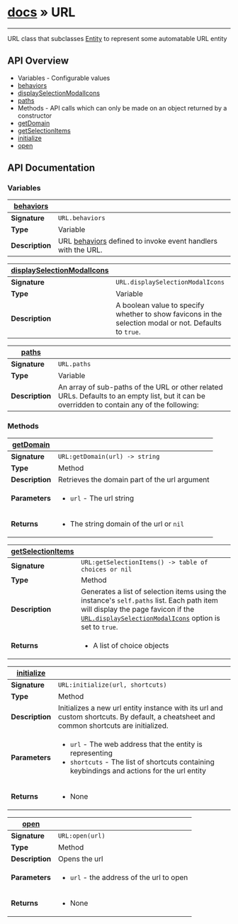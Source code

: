 # [docs](index.md) » URL
---

URL class that subclasses [Entity](Entity.html) to represent some automatable URL entity


## API Overview
* Variables - Configurable values
 * [behaviors](#behaviors)
 * [displaySelectionModalIcons](#displaySelectionModalIcons)
 * [paths](#paths)
* Methods - API calls which can only be made on an object returned by a constructor
 * [getDomain](#getDomain)
 * [getSelectionItems](#getSelectionItems)
 * [initialize](#initialize)
 * [open](#open)

## API Documentation

### Variables

| [behaviors](#behaviors)         |                                                                                     |
| --------------------------------------------|-------------------------------------------------------------------------------------|
| **Signature**                               | `URL.behaviors`                                                                    |
| **Type**                                    | Variable                                                                     |
| **Description**                             | URL [behaviors](Entity.html#behaviors) defined to invoke event handlers with the URL.                                                                     |

| [displaySelectionModalIcons](#displaySelectionModalIcons)         |                                                                                     |
| --------------------------------------------|-------------------------------------------------------------------------------------|
| **Signature**                               | `URL.displaySelectionModalIcons`                                                                    |
| **Type**                                    | Variable                                                                     |
| **Description**                             | A boolean value to specify whether to show favicons in the selection modal or not. Defaults to `true`.                                                                     |

| [paths](#paths)         |                                                                                     |
| --------------------------------------------|-------------------------------------------------------------------------------------|
| **Signature**                               | `URL.paths`                                                                    |
| **Type**                                    | Variable                                                                     |
| **Description**                             | An array of sub-paths of the URL or other related URLs. Defaults to an empty list, but it can be overridden to contain any of the following:                                                                     |

### Methods

| [getDomain](#getDomain)         |                                                                                     |
| --------------------------------------------|-------------------------------------------------------------------------------------|
| **Signature**                               | `URL:getDomain(url) -> string`                                                                    |
| **Type**                                    | Method                                                                     |
| **Description**                             | Retrieves the domain part of the url argument                                                                     |
| **Parameters**                              | <ul><li>`url` - The url string</li></ul> |
| **Returns**                                 | <ul><li> The string domain of the url or `nil`</li></ul>          |

| [getSelectionItems](#getSelectionItems)         |                                                                                     |
| --------------------------------------------|-------------------------------------------------------------------------------------|
| **Signature**                               | `URL:getSelectionItems() -> table of choices or nil`                                                                    |
| **Type**                                    | Method                                                                     |
| **Description**                             | Generates a list of selection items using the instance's `self.paths` list. Each path item will display the page favicon if the [`URL.displaySelectionModalIcons`](URL.html#displaySelectionModalIcons) option is set to `true`.                                                                     |
| **Returns**                                 | <ul><li> A list of choice objects</li></ul>          |

| [initialize](#initialize)         |                                                                                     |
| --------------------------------------------|-------------------------------------------------------------------------------------|
| **Signature**                               | `URL:initialize(url, shortcuts)`                                                                    |
| **Type**                                    | Method                                                                     |
| **Description**                             | Initializes a new url entity instance with its url and custom shortcuts. By default, a cheatsheet and common shortcuts are initialized.                                                                     |
| **Parameters**                              | <ul><li>`url` - The web address that the entity is representing</li><li>`shortcuts` - The list of shortcuts containing keybindings and actions for the url entity</li></ul> |
| **Returns**                                 | <ul><li>None</li></ul>          |

| [open](#open)         |                                                                                     |
| --------------------------------------------|-------------------------------------------------------------------------------------|
| **Signature**                               | `URL:open(url)`                                                                    |
| **Type**                                    | Method                                                                     |
| **Description**                             | Opens the url                                                                     |
| **Parameters**                              | <ul><li>`url` - the address of the url to open</li></ul> |
| **Returns**                                 | <ul><li> None</li></ul>          |

